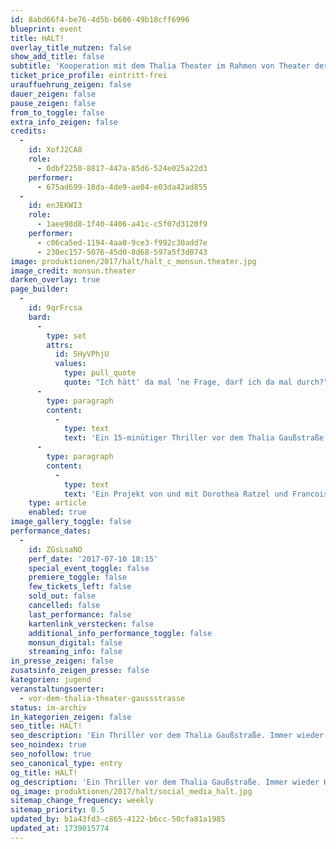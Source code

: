 ```yaml
---
id: 8abd66f4-be76-4d5b-b606-49b18cff6996
blueprint: event
title: HALT!
overlay_title_nutzen: false
show_add_title: false
subtitle: 'Kooperation mit dem Thalia Theater im Rahmen von Theater der Welt'
ticket_price_profile: eintritt-frei
urauffuehrung_zeigen: false
dauer_zeigen: false
pause_zeigen: false
from_to_toggle: false
extra_info_zeigen: false
credits:
  -
    id: XofJ2CA8
    role:
      - 0dbf2250-8817-447a-85d6-524e025a22d3
    performer:
      - 675ad699-18da-4de9-ae04-e03da42ad855
  -
    id: enJEKWI3
    role:
      - 1aee98d8-1f40-4406-a41c-c5f07d3120f9
    performer:
      - c06ca5ed-1194-4aa0-9ce3-f992c30add7e
      - 230ec157-5076-45d0-8d68-597a5f3d0743
image: produktionen/2017/halt/halt_c_monsun.theater.jpg
image_credit: monsun.theater
darken_overlay: true
page_builder:
  -
    id: 9qrFrcsa
    bard:
      -
        type: set
        attrs:
          id: 5HyVPhjU
          values:
            type: pull_quote
            quote: "Ich hätt' da mal ’ne Frage, darf ich da mal durch?"
      -
        type: paragraph
        content:
          -
            type: text
            text: 'Ein 15-minütiger Thriller vor dem Thalia Gaußstraße. Immer wieder HALT! Einatmen, Ausatmen! Mit unbegreiflicher Schnelligkeit stürzen sich Jugendliche wie Heuschrecken auf die Menschen. Sie gehen auf Wanderschaft nach geeignetem Publikum. Anknüpfend an die vom Theater der Welt eingeladenen Produktion 500 METERS des Paper Tiger Theater Studio aus China, deren Ausgangspunkt Kafkas Text Beim Bau der chinesischen Mauer ist, wird mit diesem Happening durch ein Bombardement von Fragen die Welt auf den Kopf gestellt: Wie groß muss die Angst sein, um eine Mauer zu durchbrechen? Was ist schwerer zu überwinden, die physische oder die geistige Mauer? Von der chinesischen Mauer bis hin zur Elbphilharmonie - Ein Weltwunder nach dem anderen...'
      -
        type: paragraph
        content:
          -
            type: text
            text: 'Ein Projekt von und mit Dorothea Ratzel und Francoise Hüsges für Theater der Welt und monsun.theater in Kooperation mit den Schüler*innen des S2 Theaterkurses des Gymnasiums Othmarschen.'
    type: article
    enabled: true
image_gallery_toggle: false
performance_dates:
  -
    id: ZGsLsaNO
    perf_date: '2017-07-10 18:15'
    special_event_toggle: false
    premiere_toggle: false
    few_tickets_left: false
    sold_out: false
    cancelled: false
    last_performance: false
    kartenlink_verstecken: false
    additional_info_performance_toggle: false
    monsun_digital: false
    streaming_info: false
in_presse_zeigen: false
zusatsinfo_zeigen_presse: false
kategorien: jugend
veranstaltungsoerter:
  - vor-dem-thalia-theater-gaussstrasse
status: im-archiv
in_kategorien_zeigen: false
seo_title: HALT!
seo_description: 'Ein Thriller vor dem Thalia Gaußstraße. Immer wieder HALT! Einatmen, Ausatmen! Mit unbegreiflicher Schnelligkeit stürzen sich Jugendliche auf die Menschen.'
seo_noindex: true
seo_nofollow: true
seo_canonical_type: entry
og_title: HALT!
og_description: 'Ein Thriller vor dem Thalia Gaußstraße. Immer wieder HALT! Einatmen, Ausatmen! Mit unbegreiflicher Schnelligkeit stürzen sich Jugendliche auf die Menschen.'
og_image: produktionen/2017/halt/social_media_halt.jpg
sitemap_change_frequency: weekly
sitemap_priority: 0.5
updated_by: b1a43fd3-c865-4122-b6cc-50cfa81a1985
updated_at: 1739015774
---
```

